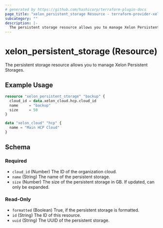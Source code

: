 ```yaml
---
# generated by https://github.com/hashicorp/terraform-plugin-docs
page_title: "xelon_persistent_storage Resource - terraform-provider-xelon"
subcategory: ""
description: |-
  The persistent storage resource allows you to manage Xelon Persistent Storages.
---
```


# xelon_persistent_storage (Resource)

The persistent storage resource allows you to manage Xelon Persistent Storages.

## Example Usage

```terraform
resource "xelon_persistent_storage" "backup" {
  cloud_id = data.xelon_cloud.hcp.cloud_id
  name     = "backup"
  size     = 50
}

data "xelon_cloud" "hcp" {
  name = "Main HCP Cloud"
}
```

<!-- schema generated by tfplugindocs -->
## Schema

### Required

- `cloud_id` (Number) The ID of the organization cloud.
- `name` (String) The name of the persistent storage.
- `size` (Number) The size of the persistent storage in GB. If updated, can only be expanded.

### Read-Only

- `formatted` (Boolean) True, if the persistent storage is formatted.
- `id` (String) The ID of this resource.
- `uuid` (String) The UUID of the persistent storage.
